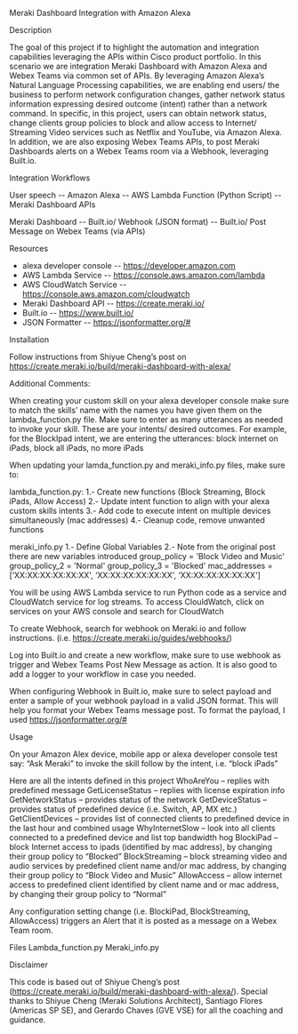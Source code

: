 Meraki Dashboard Integration with Amazon Alexa

Description

The goal of this project if to highlight the automation and integration capabilities leveraging the APIs within Cisco product portfolio. In this scenario we are integration Meraki Dashboard with Amazon Alexa and Webex Teams via common set of APIs. By leveraging Amazon Alexa’s Natural Language Processing capabilities, we are enabling end users/ the business to perform network configuration changes, gather network status information expressing desired outcome (intent) rather than a network command. In specific, in this project, users can obtain network status, change clients group policies to block and allow access to Internet/ Streaming Video services such as Netflix and YouTube, via Amazon Alexa. In addition, we are also exposing Webex Teams APIs, to post Meraki Dashboards alerts on a Webex Teams room via a Webhook, leveraging Built.io.

Integration Workflows

User speech -- Amazon Alexa -- AWS Lambda Function (Python Script) -- Meraki Dashboard APIs

Meraki Dashboard -- Built.io/ Webhook (JSON format) -- Built.io/ Post Message on Webex Teams (via APIs)

Resources
  
  * alexa developer console -- https://developer.amazon.com
  * AWS Lambda Service -- https://console.aws.amazon.com/lambda
  * AWS CloudWatch Service --https://console.aws.amazon.com/cloudwatch
  * Meraki Dashboard API -- https://create.meraki.io/ 
  * Built.io -- https://www.built.io/
  * JSON Formatter -- https://jsonformatter.org/# 

Installation

Follow instructions from Shiyue Cheng’s post on https://create.meraki.io/build/meraki-dashboard-with-alexa/

Additional Comments:

When creating your custom skill on your alexa developer console make sure to match the skills’ name with the names you have given them on the lambda_function.py file. Make sure to enter as many utterances as needed to invoke your skill. These are your intents/ desired outcomes. For example, for the BlockIpad intent, we are entering the utterances: block internet on iPads, block all iPads, no more iPads

When updating your lamda_function.py and meraki_info.py files, make sure to:

lambda_function.py:
1.- Create new functions (Block Streaming, Block iPads, Allow Access)
2.- Update intent function to align with your alexa custom skills intents
3.- Add code to execute intent on multiple devices simultaneously (mac addresses)
4.- Cleanup code, remove unwanted functions

meraki_info.py
1.- Define Global Variables
2.- Note from the original post there are new variables introduced
  group_policy = 'Block Video and Music'
  group_policy_2 = 'Normal'
  group_policy_3 = 'Blocked'
  mac_addresses = [‘XX:XX:XX:XX:XX:XX', ‘XX:XX:XX:XX:XX:XX', ‘XX:XX:XX:XX:XX:XX']

You will be using AWS Lambda service to run Python code as a service and CloudWatch service for log streams. To access ClouldWatch, click on services on your AWS console and search for CloudWatch

To create Webhook, search for webhook on Meraki.io and follow instructions. (i.e. https://create.meraki.io/guides/webhooks/)

Log into Built.io and create a new workflow, make sure to use webhook as trigger and Webex Teams Post New Message as action. It is also good to add a logger to your workflow in case you needed.

When configuring Webhook in Built.io, make sure to select payload and enter a sample of your webhook payload in a valid JSON format. This will help you format your Webex Teams message post.  To format the payload, I used https://jsonformatter.org/#


Usage

On your Amazon Alex device, mobile app or alexa developer console test say: “Ask Meraki” to invoke the skill follow by the intent, i.e. “block iPads”

Here are all the intents defined in this project
  WhoAreYou – replies with predefined message
  GetLicenseStatus – replies with license expiration info
  GetNetworkStatus – provides status of the network
  GetDeviceStatus – provides status of predefined device (i.e. Switch, AP, MX etc.)
  GetClientDevices – provides list of connected clients to predefined device in the last hour and combined usage
  WhyInternetSlow – look into all clients connected to a predefined device and list top bandwidth hog
  BlockiPad – block Internet access to ipads (identified by mac address), by changing their group policy to “Blocked”
  BlockStreaming – block streaming video and audio services by predefined client name and/or mac address, by changing their group policy to “Block Video and Music”
  AllowAccess – allow internet access to predefined client identified by client name and or mac address, by changing their group policy to “Normal”

Any configuration setting change (i.e.  BlockiPad, BlockStreaming, AllowAccess) triggers an Alert that it is posted as a message on a Webex Team room.

Files
  Lambda_function.py
  Meraki_info.py

Disclaimer

This code is based out of Shiyue Cheng’s post (https://create.meraki.io/build/meraki-dashboard-with-alexa/). Special thanks to Shiyue Cheng (Meraki Solutions Architect), Santiago Flores (Americas SP SE), and Gerardo Chaves (GVE VSE) for all the coaching and guidance.
